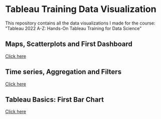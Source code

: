 # Tableau Training Data Visualization
This repository contains all the data visualizations I made for the course: "Tableau 2022 A-Z: Hands-On Tableau Training for Data Science"

## Maps, Scatterplots and First Dashboard
[Click here](https://public.tableau.com/app/profile/denise.chan2035/viz/AmazonSalesEU/Dashboard1)

## Time series, Aggregation and Filters
[Click here](https://public.tableau.com/app/profile/denise.chan2035/viz/USUnemployment_16734736482160/USUnemployment)

## Tableau Basics: First Bar Chart
[Click here](https://public.tableau.com/app/profile/denise.chan2035/viz/AnnaulBonusAnalysis_16731070717410/AnnualBonusAnalysis)
